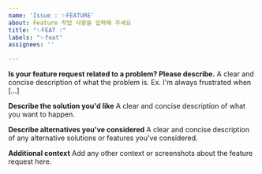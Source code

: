 ```yaml
---
name: 'Issue : ✨FEATURE'
about: Feature 작업 사항을 입력해 주세요
title: "✨FEAT :"
labels: "✨feat"
assignees: ''

---
```


**Is your feature request related to a problem? Please describe.**
A clear and concise description of what the problem is. Ex. I'm always frustrated when [...]

**Describe the solution you'd like**
A clear and concise description of what you want to happen.

**Describe alternatives you've considered**
A clear and concise description of any alternative solutions or features you've considered.

**Additional context**
Add any other context or screenshots about the feature request here.
